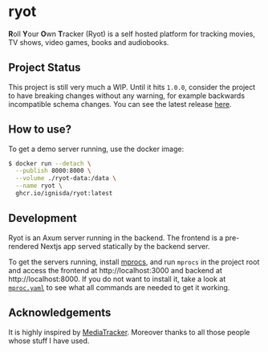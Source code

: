 # ryot

**R**oll **Y**our **O**wn **T**racker (Ryot) is a self hosted platform for
tracking movies, TV shows, video games, books and audiobooks.

## Project Status

This project is still very much a WIP. Until it hits `1.0.0`, consider the project
to have breaking changes without any warning, for example backwards incompatible
schema changes. You can see the latest release
[here](https://github.com/IgnisDa/ryot/releases).

## How to use?

To get a demo server running, use the docker image:

```bash
$ docker run --detach \
  --publish 8000:8000 \
  --volume ./ryot-data:/data \
  --name ryot \
  ghcr.io/ignisda/ryot:latest
```

## Development

Ryot is an Axum server running in the backend. The frontend is a pre-rendered
Nextjs app served statically by the backend server.

To get the servers running, install [mprocs](https://github.com/pvolok/mprocs),
and run `mprocs` in the project root and access the frontend at
http://localhost:3000 and backend at http://localhost:8000. If you do not want
to install it, take a look at [`mproc.yaml`](./mprocs.yaml) to see what all
commands are needed to get it working.

## Acknowledgements

It is highly inspired by [MediaTracker](https://github.com/bonukai/MediaTracker).
Moreover thanks to all those people whose stuff I have used.
